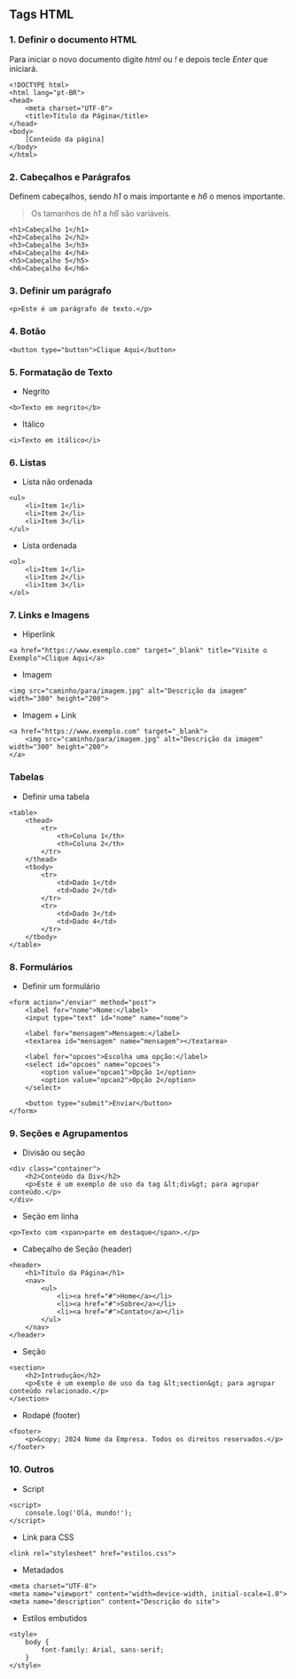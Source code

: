## Tags HTML

### 1. Definir o documento HTML

Para iniciar o novo documento digite *html* ou *!* e depois tecle *Enter* que iniciará.
 
```
<!DOCTYPE html>
<html lang="pt-BR">
<head>
    <meta charset="UTF-8">
    <title>Título da Página</title>
</head>
<body>
    [Conteúdo da página]
</body>
</html>
```

### 2. Cabeçalhos e Parágrafos

Definem cabeçalhos, sendo *h1* o mais importante e *h6* o menos importante.
> Os tamanhos de *h1* a *h6* são variáveis.

```
<h1>Cabeçalho 1</h1>
<h2>Cabeçalho 2</h2>
<h3>Cabeçalho 3</h3>
<h4>Cabeçalho 4</h4>
<h5>Cabeçalho 5</h5>
<h6>Cabeçalho 6</h6>
```

### 3. Definir um parágrafo
```
<p>Este é um parágrafo de texto.</p>
```

### 4. Botão
```
<button type="button">Clique Aqui</button>
```

### 5. Formatação de Texto

* Negrito
```
<b>Texto em negrito</b>
```
* Itálico
```
<i>Texto em itálico</i>
```

### 6. Listas
* Lista não ordenada

```
<ul>
    <li>Item 1</li>
    <li>Item 2</li>
    <li>Item 3</li>
</ul>
```
* Lista ordenada
```
<ol>
    <li>Item 1</li>
    <li>Item 2</li>
    <li>Item 3</li>
</ol>
```

### 7. Links e Imagens
* Hiperlink
```
<a href="https://www.exemplo.com" target="_blank" title="Visite o Exemplo">Clique Aqui</a>
```
* Imagem
```
<img src="caminho/para/imagem.jpg" alt="Descrição da imagem" width="300" height="200">
```
* Imagem + Link
```
<a href="https://www.exemplo.com" target="_blank">
    <img src="caminho/para/imagem.jpg" alt="Descrição da imagem" width="300" height="200">
</a>
```

### Tabelas
* Definir uma tabela
```
<table>
    <thead>
        <tr>
            <th>Coluna 1</th>
            <th>Coluna 2</th>
        </tr>
    </thead>
    <tbody>
        <tr>
            <td>Dado 1</td>
            <td>Dado 2</td>
        </tr>
        <tr>
            <td>Dado 3</td>
            <td>Dado 4</td>
        </tr>
    </tbody>
</table>
```

### 8. Formulários
* Definir um formulário
```
<form action="/enviar" method="post">
    <label for="nome">Nome:</label>
    <input type="text" id="nome" name="nome">
    
    <label for="mensagem">Mensagem:</label>
    <textarea id="mensagem" name="mensagem"></textarea>
    
    <label for="opcoes">Escolha uma opção:</label>
    <select id="opcoes" name="opcoes">
        <option value="opcao1">Opção 1</option>
        <option value="opcao2">Opção 2</option>
    </select>
    
    <button type="submit">Enviar</button>
</form>
```

### 9. Seções e Agrupamentos
* Divisão ou seção
```
<div class="container">
    <h2>Conteúdo da Div</h2>
    <p>Este é um exemplo de uso da tag &lt;div&gt; para agrupar conteúdo.</p>
</div>
```
* Seção em linha
```
<p>Texto com <span>parte em destaque</span>.</p>
```
* Cabeçalho de Seção (header)
```
<header>
    <h1>Título da Página</h1>
    <nav>
        <ul>
            <li><a href="#">Home</a></li>
            <li><a href="#">Sobre</a></li>
            <li><a href="#">Contato</a></li>
        </ul>
    </nav>
</header>
```
* Seção
```
<section>
    <h2>Introdução</h2>
    <p>Este é um exemplo de uso da tag &lt;section&gt; para agrupar conteúdo relacionado.</p>
</section>
```
* Rodapé (footer)
```
<footer>
    <p>&copy; 2024 Nome da Empresa. Todos os direitos reservados.</p>
</footer>
```
### 10. Outros
* Script
```
<script>
    console.log('Olá, mundo!');
</script>
```
* Link para CSS
```
<link rel="stylesheet" href="estilos.css">
```
* Metadados
```
<meta charset="UTF-8">
<meta name="viewport" content="width=device-width, initial-scale=1.0">
<meta name="description" content="Descrição do site">
```
* Estilos embutidos
```
<style>
    body {
        font-family: Arial, sans-serif;
    }
</style>
```